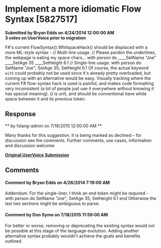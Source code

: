 # Implement a more idiomatic Flow Syntax [5827517] #

**Submitted by Bryan Edds on 4/24/2014 12:00:00 AM**  
**3 votes on UserVoice prior to migration**  

F#'s current FlowSyntax().WhitspaceHack() should be displaced with a more ML-style syntax -
// Multi-line usage.
// Please pardon the underlines, the webpage is eating my space chars...
with person do
____SetName "Joe"
____SetAge 35
____SetHeight 6.1
// Single-line usage.
with person do SetName "Joe"; SetAge 35; SetHeight 6.1
Of course, the actual keyword `with` could probably not be used since it's already pretty overloaded, but coming up with an alternative would be easy.
Visually tracking where the current F# flow-syntax hack is used is painful, and makes code formatting very inconsistent (a lot of people just use it everywhere without knowing it has special meaning). () is unit, and should be conventional have white space between it and its previous token.



## Response ##
** by fslang-admin on 7/18/2015 12:00:00 AM **

Many thanks for this suggestion. It is being marked as declined – for discussion see the comments.
Further comments, use cases, information and discussion welcome


**[Original UserVoice Submission](https://fslang.uservoice.com/forums/245727-f-language/suggestions/5827517)**


## Comments ##


#### Comment by Bryan Edds on 4/26/2014 7:19:00 AM ####
Addendum:
For the single-liner, I think an end token might be required -
with person do SetName "Joe"; SetAge 35; SetHeight 6.1 end
Otherwise the last two sections might be ambiguous to parse.


#### Comment by Don Syme on 7/18/2015 11:59:00 AM ####
For better or worse, removing or deprecating the existing syntax would not be possible at this stage of the language evolution. Adding another alternative syntax probably wouldn't achieve the goals and benefits outlined.


